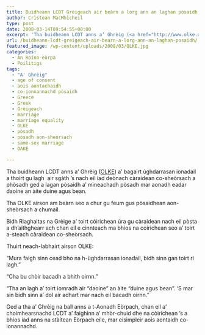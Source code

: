 ```yaml
---
title: Buidheann LCDT Grèigeach air beàrn a lorg ann an laghan pòsaidh
author: Crìstean MacMhìcheil
type: post
date: 2008-03-14T09:54:55+00:00
excerpt: 'Tha buidheann LCDT anns a’ Ghrèig (<a href="http://www.olke.org/">OKLE</a>) a’ bagairt ùghdarrasan ionadail a thoirt gu lagh  air sgàth ’s nach eil iad deònach càraidean co-sheòrsach a phòsadh ged a lagan pòsaidh a’ mìneachadh pòsadh mar aonadh eadar daoine an àite duine agus bean.'
url: /buidheann-lcdt-greigeach-air-bearn-a-lorg-ann-an-laghan-posaidh/
featured_image: /wp-content/uploads/2008/03/OLKE.jpg
categories:
  - An Roinn-eòrpa
  - Poilitigs
tags:
  - "A' Ghrèig"
  - age of consent
  - aois aontachaidh
  - co-ionnannachd pòsaidh
  - Greece
  - Greek
  - Grèigeach
  - marriage
  - marriage equality
  - OLKE
  - pòsadh
  - pòsadh aon-sheòrsach
  - same-sex marriage
  - ΟΛΚΕ

---
```

Tha buidheann LCDT anns a’ Ghrèig ([OLKE][1]) a’ bagairt ùghdarrasan ionadail a thoirt gu lagh  air sgàth ’s nach eil iad deònach càraidean co-sheòrsach a phòsadh ged a lagan pòsaidh a’ mìneachadh pòsadh mar aonadh eadar daoine an àite duine agus bean.

Tha OLKE airson am beàrn seo a chur gu feum gus pòsaidhean aon-sheòrsach a chumail.

Bidh Riaghaltas na Grèige a’ toirt còirichean ùra gu càraidean nach eil pòsta a dh’aithghearr ach chan eil e cinnteach ma bhios na coirichean seo a’ toirt a-steach càraidean co-sheòrsach.

Thuirt neach-labhairt airson OLKE:

“Mura faigh sinn cead bho na h-ùghdarrasan ionadail, bidh sinn gan toirt ri lagh.”

“Cha bu chòir bacadh a bhith oirnn.”

&#8220;Tha an lagh a’ toirt iomradh air “daoine” an àite “duine agus bean”. ‘S mar sin bidh sinn a’ dol air adhart mar nach eil bacadh oirnn.&#8221;

Ged a tha a’ Ghrèig na ball anns a t-Aonadh Eòrpach, chan eil a’ choimhearsnachd LCDT a’ faighinn a’ mhòr-chuid dhe na còirichean ’s a bhios iad anns na stàitean Eòrpach eile, mar eisimpleir aois aontaidh co-ionannachd.

 [1]: http://www.olke.org/